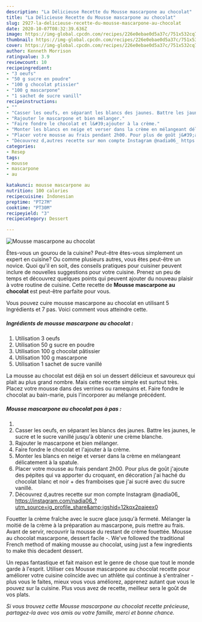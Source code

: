 ```yaml
---
description: "La Délicieuse Recette du Mousse mascarpone au chocolat"
title: "La Délicieuse Recette du Mousse mascarpone au chocolat"
slug: 2927-la-delicieuse-recette-du-mousse-mascarpone-au-chocolat
date: 2020-10-07T08:32:39.636Z
image: https://img-global.cpcdn.com/recipes/226e0ebae0d5a37c/751x532cq70/mousse-mascarpone-au-chocolat-photo-principale-de-la-recette.jpg
thumbnail: https://img-global.cpcdn.com/recipes/226e0ebae0d5a37c/751x532cq70/mousse-mascarpone-au-chocolat-photo-principale-de-la-recette.jpg
cover: https://img-global.cpcdn.com/recipes/226e0ebae0d5a37c/751x532cq70/mousse-mascarpone-au-chocolat-photo-principale-de-la-recette.jpg
author: Kenneth Morrison
ratingvalue: 3.9
reviewcount: 10
recipeingredient:
- "3 oeufs"
- "50 g sucre en poudre"
- "100 g chocolat ptissier"
- "100 g mascarpone"
- "1 sachet de sucre vanill"
recipeinstructions:
- ""
- "Casser les oeufs, en séparant les blancs des jaunes. Battre les jaunes, le sucre et le sucre vanillé jusqu&#39;à obtenir une crème blanche."
- "Rajouter le mascarpone et bien mélanger."
- "Faire fondre le chocolat et l&#39;ajouter à la crème."
- "Monter les blancs en neige et verser dans la crème en mélangeant délicatement à la spatule."
- "Placer votre mousse au frais pendant 2h00. Pour plus de goût j&#39;ajoute des pépites qui va apporter du croquant, en décoration j&#39;ai haché du chocolat blanc et noir + des framboises que j&#39;ai sucré avec du sucre vanillé."
- "Découvrez d,autres recette sur mon compte Instagram @nadia06_ https://instagram.com/nadia06_?utm_source=ig_profile_share&amp;igshid=12kqx2paieex0"
categories:
- Resep
tags:
- mousse
- mascarpone
- au

katakunci: mousse mascarpone au 
nutrition: 100 calories
recipecuisine: Indonesian
preptime: "PT27M"
cooktime: "PT30M"
recipeyield: "3"
recipecategory: Dessert

---
```



![Mousse mascarpone au chocolat](https://img-global.cpcdn.com/recipes/226e0ebae0d5a37c/751x532cq70/mousse-mascarpone-au-chocolat-photo-principale-de-la-recette.jpg)

Êtes-vous un gourou de la cuisine? Peut-être êtes-vous simplement un expert en cuisine? Ou comme plusieurs autres, vous êtes peut-être un novice. Quoi qu'il en soit, des conseils pratiques pour cuisiner peuvent inclure de nouvelles suggestions pour votre cuisine. Prenez un peu de temps et découvrez quelques points qui peuvent ajouter du nouveau plaisir à votre routine de cuisine. Cette recette de <strong> Mousse mascarpone au chocolat </strong> est peut-être parfaite pour vous.

<!--inarticleads1-->

Vous pouvez cuire mousse mascarpone au chocolat en utilisant 5 Ingrédients et 7 pas. Voici comment vous atteindre cette.

##### Ingrédients de mousse mascarpone au chocolat :

1. Utilisation 3 oeufs
1. Utilisation 50 g sucre en poudre
1. Utilisation 100 g chocolat pâtissier
1. Utilisation 100 g mascarpone
1. Utilisation 1 sachet de sucre vanillé


La mousse au chocolat est déjà en soi un dessert délicieux et savoureux qui plait au plus grand nombre. Mais cette recette simple est surtout très. Placez votre mousse dans des verrines ou ramequins et. Faire fondre le chocolat au bain-marie, puis l&#39;incorporer au mélange précédent. 

<!--inarticleads2-->

##### Mousse mascarpone au chocolat pas à pas :

1. 
1. Casser les oeufs, en séparant les blancs des jaunes. Battre les jaunes, le sucre et le sucre vanillé jusqu&#39;à obtenir une crème blanche.
1. Rajouter le mascarpone et bien mélanger.
1. Faire fondre le chocolat et l&#39;ajouter à la crème.
1. Monter les blancs en neige et verser dans la crème en mélangeant délicatement à la spatule.
1. Placer votre mousse au frais pendant 2h00. Pour plus de goût j&#39;ajoute des pépites qui va apporter du croquant, en décoration j&#39;ai haché du chocolat blanc et noir + des framboises que j&#39;ai sucré avec du sucre vanillé.
1. Découvrez d,autres recette sur mon compte Instagram @nadia06_ https://instagram.com/nadia06_?utm_source=ig_profile_share&amp;igshid=12kqx2paieex0


Fouetter la crème fraîche avec le sucre glace jusqu&#39;à fermeté. Mélanger la moitié de la crème à la préparation au mascarpone, puis mettre au frais. Avant de servir, recouvrir la mousse du restant de crème fouettée. Mousse au chocolat mascarpone, dessert facile -. We&#39;ve followed the traditional French method of making mousse au chocolat, using just a few ingredients to make this decadent dessert. 

<!--inarticleads1-->

<p>
Un repas fantastique et fait maison est le genre de chose que tout le monde garde à l'esprit. Utiliser ces Mousse mascarpone au chocolat recette pour améliorer votre cuisine coïncide avec un athlète qui continue à s'entraîner - plus vous le faites, mieux vous vous améliorez, apprenez autant que vous le pouvez sur la cuisine. Plus vous avez de recette, meilleur sera le goût de vos plats.
</p>

<p>
<i>Si vous trouvez cette Mousse mascarpone au chocolat recette précieuse, partagez-la avec vos amis ou votre famille, merci et bonne chance.</i>
</p>
